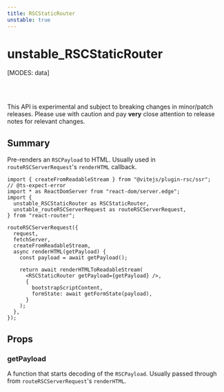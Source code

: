 ```yaml
---
title: RSCStaticRouter
unstable: true
---
```


# unstable_RSCStaticRouter

[MODES: data]

<br />
<br />

<docs-warning>This API is experimental and subject to breaking changes in
minor/patch releases. Please use with caution and pay **very** close attention
to release notes for relevant changes.</docs-warning>

## Summary

Pre-renders an `RSCPayload` to HTML. Usually used in `routeRSCServerRequest`'s `renderHTML` callback.

```tsx filename=entry.ssr.tsx
import { createFromReadableStream } from "@vitejs/plugin-rsc/ssr";
// @ts-expect-error
import * as ReactDomServer from "react-dom/server.edge";
import {
  unstable_RSCStaticRouter as RSCStaticRouter,
  unstable_routeRSCServerRequest as routeRSCServerRequest,
} from "react-router";

routeRSCServerRequest({
  request,
  fetchServer,
  createFromReadableStream,
  async renderHTML(getPayload) {
    const payload = await getPayload();

    return await renderHTMLToReadableStream(
      <RSCStaticRouter getPayload={getPayload} />,
      {
        bootstrapScriptContent,
        formState: await getFormState(payload),
      }
    );
  },
});
```

## Props

### getPayload

A function that starts decoding of the `RSCPayload`. Usually passed through from `routeRSCServerRequest`'s `renderHTML`.
